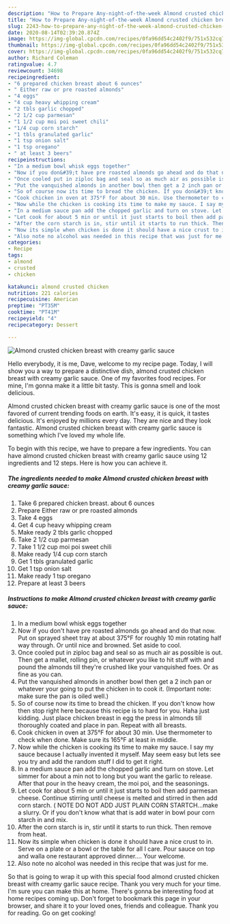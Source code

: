 ```yaml
---
description: "How to Prepare Any-night-of-the-week Almond crusted chicken breast with creamy garlic sauce"
title: "How to Prepare Any-night-of-the-week Almond crusted chicken breast with creamy garlic sauce"
slug: 2243-how-to-prepare-any-night-of-the-week-almond-crusted-chicken-breast-with-creamy-garlic-sauce
date: 2020-08-14T02:39:20.874Z
image: https://img-global.cpcdn.com/recipes/0fa96dd54c2402f9/751x532cq70/almond-crusted-chicken-breast-with-creamy-garlic-sauce-recipe-main-photo.jpg
thumbnail: https://img-global.cpcdn.com/recipes/0fa96dd54c2402f9/751x532cq70/almond-crusted-chicken-breast-with-creamy-garlic-sauce-recipe-main-photo.jpg
cover: https://img-global.cpcdn.com/recipes/0fa96dd54c2402f9/751x532cq70/almond-crusted-chicken-breast-with-creamy-garlic-sauce-recipe-main-photo.jpg
author: Richard Coleman
ratingvalue: 4.7
reviewcount: 34698
recipeingredient:
- "6 prepared chicken breast about 6 ounces"
- " Either raw or pre roasted almonds"
- "4 eggs"
- "4 cup heavy whipping cream"
- "2 tbls garlic chopped"
- "2 1/2 cup parmesan"
- "1 1/2 cup moi poi sweet chili"
- "1/4 cup corn starch"
- "1 tbls granulated garlic"
- "1 tsp onion salt"
- "1 tsp oregano"
- " at least 3 beers"
recipeinstructions:
- "In a medium bowl whisk eggs together"
- "Now if you don&#39;t have pre roasted almonds go ahead and do that now. Put on sprayed sheet tray at about 375°F for roughly 10 min rotating half way through. Or until nice and browned. Set aside to cool."
- "Once cooled put in ziploc bag and seal so as much air as possible is out. Then get a mallet, rolling pin, or whatever you like to hit stuff with and pound the almonds till they&#39;re crushed like your vanquished foes. Or as fine as you can."
- "Put the vanquished almonds in another bowl then get a 2 inch pan or whatever your going to put the chicken in to cook it. (Important note: make sure the pan is oiled well.)"
- "So of course now its time to bread the chicken. If you don&#39;t know how then stop right here because this recipe is to hard for you. Haha just kidding. Just place chicken breast in egg the press in almonds till thoroughly coated and place in pan. Repeat with all breasts."
- "Cook chicken in oven at 375°F for about 30 min. Use thermometer to check when done. Make sure its 165°F at least in middle."
- "Now while the chicken is cooking its time to make my sauce. I say my sauce because I actually invented it myself. May seem easy but lets see you try and add the random stuff I did to get it right."
- "In a medium sauce pan add the chopped garlic and turn on stove. Let simmer for about a min not to long but you want the garlic to release. After that pour in the heavy cream, the moi poi, and the seasonings."
- "Let cook for about 5 min or until it just starts to boil then add parmesan cheese. Continue stirring until cheese is melted and stirred in then add corn starch. ( NOTE DO NOT ADD JUST PLAIN CORN STARTCH...make a slurry. Or if you don&#39;t know what that is add water in bowl pour corn starch in and mix."
- "After the corn starch is in, stir until it starts to run thick. Then remove from heat."
- "Now its simple when chicken is done it should have a nice crust to in. Serve on a plate or a bowl or the table for all I care. Pour sauce on top and walla one restaurant approved dinner.... Your welcome."
- "Also note no alcohol was needed in this recipe that was just for me."
categories:
- Recipe
tags:
- almond
- crusted
- chicken

katakunci: almond crusted chicken 
nutrition: 221 calories
recipecuisine: American
preptime: "PT35M"
cooktime: "PT41M"
recipeyield: "4"
recipecategory: Dessert

---
```



![Almond crusted chicken breast with creamy garlic sauce](https://img-global.cpcdn.com/recipes/0fa96dd54c2402f9/751x532cq70/almond-crusted-chicken-breast-with-creamy-garlic-sauce-recipe-main-photo.jpg)

Hello everybody, it is me, Dave, welcome to my recipe page. Today, I will show you a way to prepare a distinctive dish, almond crusted chicken breast with creamy garlic sauce. One of my favorites food recipes. For mine, I'm gonna make it a little bit tasty. This is gonna smell and look delicious.



Almond crusted chicken breast with creamy garlic sauce is one of the most favored of current trending foods on earth. It's easy, it is quick, it tastes delicious. It's enjoyed by millions every day. They are nice and they look fantastic. Almond crusted chicken breast with creamy garlic sauce is something which I've loved my whole life.


To begin with this recipe, we have to prepare a few ingredients. You can have almond crusted chicken breast with creamy garlic sauce using 12 ingredients and 12 steps. Here is how you can achieve it.

<!--inarticleads1-->

##### The ingredients needed to make Almond crusted chicken breast with creamy garlic sauce:

1. Take 6 prepared chicken breast. about 6 ounces
1. Prepare  Either raw or pre roasted almonds
1. Take 4 eggs
1. Get 4 cup heavy whipping cream
1. Make ready 2 tbls garlic chopped
1. Take 2 1/2 cup parmesan
1. Take 1 1/2 cup moi poi sweet chili
1. Make ready 1/4 cup corn starch
1. Get 1 tbls granulated garlic
1. Get 1 tsp onion salt
1. Make ready 1 tsp oregano
1. Prepare  at least 3 beers




<!--inarticleads2-->

##### Instructions to make Almond crusted chicken breast with creamy garlic sauce:

1. In a medium bowl whisk eggs together
1. Now if you don&#39;t have pre roasted almonds go ahead and do that now. Put on sprayed sheet tray at about 375°F for roughly 10 min rotating half way through. Or until nice and browned. Set aside to cool.
1. Once cooled put in ziploc bag and seal so as much air as possible is out. Then get a mallet, rolling pin, or whatever you like to hit stuff with and pound the almonds till they&#39;re crushed like your vanquished foes. Or as fine as you can.
1. Put the vanquished almonds in another bowl then get a 2 inch pan or whatever your going to put the chicken in to cook it. (Important note: make sure the pan is oiled well.)
1. So of course now its time to bread the chicken. If you don&#39;t know how then stop right here because this recipe is to hard for you. Haha just kidding. Just place chicken breast in egg the press in almonds till thoroughly coated and place in pan. Repeat with all breasts.
1. Cook chicken in oven at 375°F for about 30 min. Use thermometer to check when done. Make sure its 165°F at least in middle.
1. Now while the chicken is cooking its time to make my sauce. I say my sauce because I actually invented it myself. May seem easy but lets see you try and add the random stuff I did to get it right.
1. In a medium sauce pan add the chopped garlic and turn on stove. Let simmer for about a min not to long but you want the garlic to release. After that pour in the heavy cream, the moi poi, and the seasonings.
1. Let cook for about 5 min or until it just starts to boil then add parmesan cheese. Continue stirring until cheese is melted and stirred in then add corn starch. ( NOTE DO NOT ADD JUST PLAIN CORN STARTCH...make a slurry. Or if you don&#39;t know what that is add water in bowl pour corn starch in and mix.
1. After the corn starch is in, stir until it starts to run thick. Then remove from heat.
1. Now its simple when chicken is done it should have a nice crust to in. Serve on a plate or a bowl or the table for all I care. Pour sauce on top and walla one restaurant approved dinner.... Your welcome.
1. Also note no alcohol was needed in this recipe that was just for me.




So that is going to wrap it up with this special food almond crusted chicken breast with creamy garlic sauce recipe. Thank you very much for your time. I'm sure you can make this at home. There's gonna be interesting food at home recipes coming up. Don't forget to bookmark this page in your browser, and share it to your loved ones, friends and colleague. Thank you for reading. Go on get cooking!
